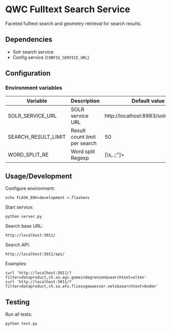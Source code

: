 QWC Fulltext Search Service
===========================

Faceted fulltext search and geometry retrieval for search results.


Dependencies
------------

* Solr search service
* Config service (`CONFIG_SERVICE_URL`)


Configuration
-------------

### Environment variables


| Variable                | Description                   | Default value                         |
|-------------------------|-------------------------------|---------------------------------------|
| SOLR_SERVICE_URL        | SOLR service URL              | http://localhost:8983/solr/gdi/select |
| SEARCH_RESULT_LIMIT     | Result count limit per search | 50                                    |
| WORD_SPLIT_RE           | Word split Regexp             | [\s,.:;"]+                            |


Usage/Development
-----------------

Configure environment:

    echo FLASK_ENV=development >.flaskenv

Start service:

    python server.py

Search base URL:

    http://localhost:5011/

Search API:

    http://localhost:5011/api/

Examples:

    curl 'http://localhost:5011/?filter=dataproduct,ch.so.agi.gemeindegrenzen&searchtext=olten'
    curl 'http://localhost:5011/?filter=dataproduct,ch.so.afu.fliessgewaesser.netz&searchtext=boden'


Testing
-------

Run all tests:

    python test.py
